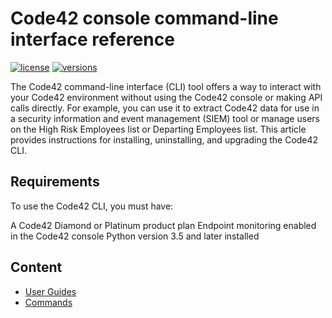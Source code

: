 # Code42 console command-line interface reference

[![license](https://img.shields.io/pypi/l/code42cli.svg)](https://pypi.org/project/code42cli/)
[![versions](https://img.shields.io/pypi/pyversions/code42cli.svg)](https://pypi.org/project/code42cli/)

The Code42 command-line interface (CLI) tool offers a way to interact with your Code42 environment without using the
Code42 console or making API calls directly. For example, you can use it to extract Code42 data for use in a security
information and event management (SIEM) tool or manage users on the High Risk Employees list or Departing Employees
list. This article provides instructions for installing, uninstalling, and upgrading the Code42 CLI.

## Requirements
To use the Code42 CLI, you must have:

A Code42 Diamond or Platinum product plan
Endpoint monitoring enabled in the Code42 console
Python version 3.5 and later installed

## Content

* [User Guides](guides.md)
* [Commands](commands.md)
